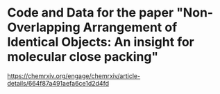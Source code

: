 # Code and Data for the paper "Non-Overlapping Arrangement of Identical Objects: An insight for molecular close packing"
https://chemrxiv.org/engage/chemrxiv/article-details/664f87a491aefa6ce1d2d4fd


